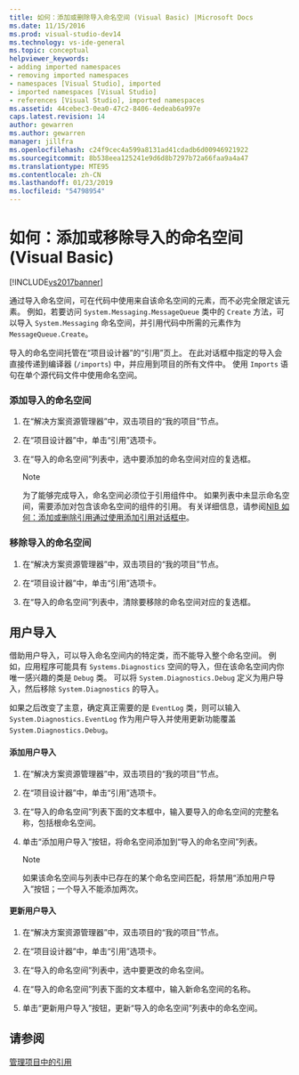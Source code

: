 ```yaml
---
title: 如何：添加或删除导入命名空间 (Visual Basic) |Microsoft Docs
ms.date: 11/15/2016
ms.prod: visual-studio-dev14
ms.technology: vs-ide-general
ms.topic: conceptual
helpviewer_keywords:
- adding imported namespaces
- removing imported namespaces
- namespaces [Visual Studio], imported
- imported namespaces [Visual Studio]
- references [Visual Studio], imported namespaces
ms.assetid: 44cebec3-0ea0-47c2-8406-4edeab6a997e
caps.latest.revision: 14
author: gewarren
ms.author: gewarren
manager: jillfra
ms.openlocfilehash: c24f9cec4a599a8131ad41cdadb6d00946921922
ms.sourcegitcommit: 8b538eea125241e9d6d8b7297b72a66faa9a4a47
ms.translationtype: MTE95
ms.contentlocale: zh-CN
ms.lasthandoff: 01/23/2019
ms.locfileid: "54798954"
---
```

# <a name="how-to-add-or-remove-imported-namespaces-visual-basic"></a>如何：添加或移除导入的命名空间 (Visual Basic)
[!INCLUDE[vs2017banner](../includes/vs2017banner.md)]

通过导入命名空间，可在代码中使用来自该命名空间的元素，而不必完全限定该元素。 例如，若要访问 `System.Messaging.MessageQueue` 类中的 `Create` 方法，可以导入 `System.Messaging` 命名空间，并引用代码中所需的元素作为 `MessageQueue.Create`。  
  
 导入的命名空间托管在“项目设计器”的“引用”页上。 在此对话框中指定的导入会直接传递到编译器 (`/imports`) 中，并应用到项目的所有文件中。 使用 `Imports` 语句在单个源代码文件中使用命名空间。  
  
### <a name="to-add-an-imported-namespace"></a>添加导入的命名空间  
  
1.  在“解决方案资源管理器”中，双击项目的“我的项目”节点。  
  
2.  在“项目设计器”中，单击“引用”选项卡。  
  
3.  在“导入的命名空间”列表中，选中要添加的命名空间对应的复选框。  
  
    > [!NOTE]
    >  为了能够完成导入，命名空间必须位于引用组件中。 如果列表中未显示命名空间，需要添加对包含该命名空间的组件的引用。 有关详细信息，请参阅[NIB 如何：添加或删除引用通过使用添加引用对话框中](http://msdn.microsoft.com/3bd75d61-f00c-47c0-86a2-dd1f20e231c9)。  
  
### <a name="to-remove-an-imported-namespace"></a>移除导入的命名空间  
  
1.  在“解决方案资源管理器”中，双击项目的“我的项目”节点。  
  
2.  在“项目设计器”中，单击“引用”选项卡。  
  
3.  在“导入的命名空间”列表中，清除要移除的命名空间对应的复选框。  
  
## <a name="user-imports"></a>用户导入  
 借助用户导入，可以导入命名空间内的特定类，而不能导入整个命名空间。 例如，应用程序可能具有 `Systems.Diagnostics` 空间的导入，但在该命名空间内你唯一感兴趣的类是 `Debug` 类。 可以将 `System.Diagnostics.Debug` 定义为用户导入，然后移除 `System.Diagnostics` 的导入。  
  
 如果之后改变了主意，确定真正需要的是 `EventLog` 类，则可以输入 `System.Diagnostics.EventLog` 作为用户导入并使用更新功能覆盖 `System.Diagnostics.Debug`。  
  
#### <a name="to-add-a-user-import"></a>添加用户导入  
  
1.  在“解决方案资源管理器”中，双击项目的“我的项目”节点。  
  
2.  在“项目设计器”中，单击“引用”选项卡。  
  
3.  在“导入的命名空间”列表下面的文本框中，输入要导入的命名空间的完整名称，包括根命名空间。  
  
4.  单击“添加用户导入”按钮，将命名空间添加到“导入的命名空间”列表。  
  
    > [!NOTE]
    >  如果该命名空间与列表中已存在的某个命名空间匹配，将禁用“添加用户导入”按钮；一个导入不能添加两次。  
  
#### <a name="to-update-a-user-import"></a>更新用户导入  
  
1.  在“解决方案资源管理器”中，双击项目的“我的项目”节点。  
  
2.  在“项目设计器”中，单击“引用”选项卡。  
  
3.  在“导入的命名空间”列表中，选中要更改的命名空间。  
  
4.  在“导入的命名空间”列表下面的文本框中，输入新命名空间的名称。  
  
5.  单击“更新用户导入”按钮，更新“导入的命名空间”列表中的命名空间。  
  
## <a name="see-also"></a>请参阅  
 [管理项目中的引用](../ide/managing-references-in-a-project.md)
